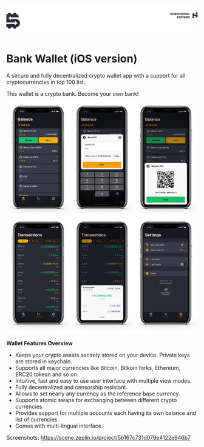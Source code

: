 ![Header](/Images/top-logo.jpg)
# Bank Wallet (iOS version)


A secure and fully decentralized crypto wallet app with a support for all cryptocurrencies in top 100 list.  

This wallet is a crypto bank. Become your own bank!

![Header](/Images/BankWalletAll-X-Mockup.jpg)

**Wallet Features Overview**

* Keeps your crypto assets secirely stored on your device. Private keys are stored in keychain.
* Supports all major currencies like Bitcoin, Bitkoin forks, Ethereum, ERC20 tokesn and so on.
* Intuitive, fast and easy to use user interface with multiple view modes. 
* Fully decentralized and censorship resistant.
* Allows to set nearly any currency as the reference base currency.
* Supports atomic swaps for exchanging between different crypto currencies.
* Provides support for multiple accounts each having its own balance and list of currencies.
* Comes with multi-lingual interface.


Screenshots: https://scene.zeplin.io/project/5b167c731d079e4122e946b7
